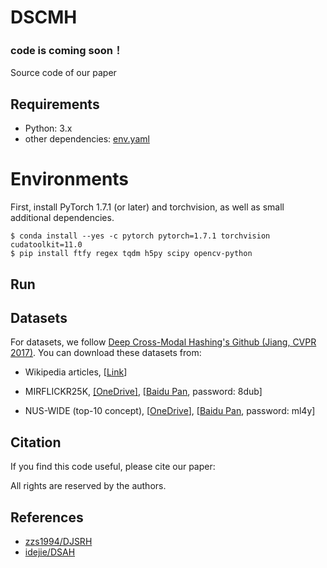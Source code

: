 # DSCMH

### code is coming soon！
Source code of our  paper 
## Requirements
- Python: 3.x
- other dependencies: [env.yaml](https://github.com/idejie/DSAH/blob/master/env.yaml)
# Environments
First, install PyTorch 1.7.1 (or later) and torchvision, as well as small additional dependencies. 
````
$ conda install --yes -c pytorch pytorch=1.7.1 torchvision cudatoolkit=11.0
$ pip install ftfy regex tqdm h5py scipy opencv-python
````
## Run

## Datasets
For datasets, we follow [Deep Cross-Modal Hashing's Github (Jiang, CVPR 2017)](https://github.com/jiangqy/DCMH-CVPR2017/tree/master/DCMH_matlab/DCMH_matlab). You can download these datasets from:

- Wikipedia articles, [[Link](http://www.svcl.ucsd.edu/projects/crossmodal/)]

- MIRFLICKR25K, [[OneDrive]](https://pkueducn-my.sharepoint.com/:f:/g/personal/zszhong_pku_edu_cn/EpLD8yNN2lhIpBgQ7Kl8LKABzM68icvJJahchO7pYNPV1g?e=IYoeqn), [[Baidu Pan](https://pan.baidu.com/s/1o5jSliFjAezBavyBOiJxew), password: 8dub]

- NUS-WIDE (top-10 concept), [[OneDrive](https://pkueducn-my.sharepoint.com/:f:/g/personal/zszhong_pku_edu_cn/EoPpgpDlPR1OqK-ywrrYiN0By6fdnBvY4YoyaBV5i5IvFQ?e=kja8Kj)], [[Baidu Pan](https://pan.baidu.com/s/1GFljcAtWDQFDVhgx6Jv_nQ), password: ml4y]
## Citation
If you find this code useful, please cite our paper:

All rights are reserved by the authors.
## References
- [zzs1994/DJSRH](https://github.com/zzs1994/DJSRH)
- [idejie/DSAH](https://github.com/idejie/DSAH)
